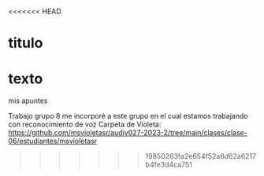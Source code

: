 <<<<<<< HEAD
# titulo

texto
=======
mis apuntes

Trabajo grupo 8 
me incorporé a este grupo en el cual estamos trabajando con reconocimiento de voz
Carpeta de Violeta:
https://github.com/msvioletasr/audiv027-2023-2/tree/main/clases/clase-06/estudiantes/msvioletasr
>>>>>>> 19850263fa2e654f52a8d62a6217b4fe3d4ca751
